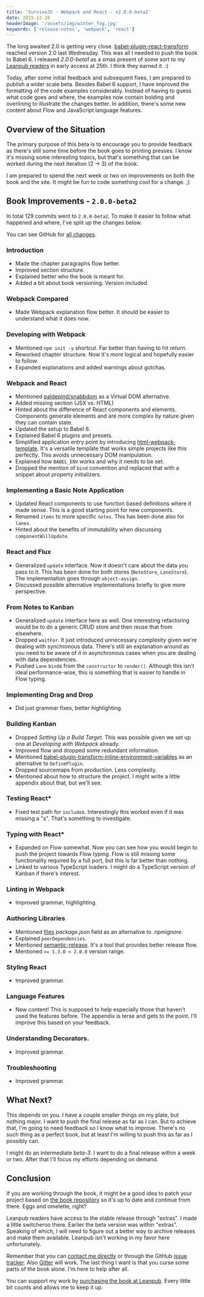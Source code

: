 ```yaml
---
title: 'SurviveJS - Webpack and React - v2.0.0-beta2'
date: 2015-12-28
headerImage: '/assets/img/winter_fog.jpg'
keywords: ['release-notes', 'webpack', 'react']
---
```


The long awaited 2.0 is getting very close. [babel-plugin-react-transform](https://github.com/gaearon/babel-plugin-react-transform) reached version 2.0 last Wednesday. This was all I needed to push the book to Babel 6. I released *2.0.0-beta1* as a xmas present of some sort to my [Leanpub readers](https://leanpub.com/survivejs_webpack_react) in early access at 25th. I think they earned it. :)

Today, after some initial feedback and subsequent fixes, I am prepared to publish a wider scale beta. Besides Babel 6 support, I have improved the formatting of the code examples considerably. Instead of having to guess what code goes and where, the examples now contain bolding and overlining to illustrate the changes better. In addition, there's some new content about Flow and JavaScript language features.

## Overview of the Situation

The primary purpose of this beta is to encourage you to provide feedback as there's still some time before the book goes to printing presses. I know it's missing some interesting topics, but that's something that can be worked during the next iteration (2 -> 3) of the book.

I am prepared to spend the next week or two on improvements on both the book and the site. It might be fun to code something cool for a change. ;)

## Book Improvements - `2.0.0-beta2`

In total 129 commits went to `2.0.0-beta2`. To make it easier to follow what happened and where, I've split up the changes below.

You can see GitHub for [all changes](https://github.com/survivejs/webpack_react/compare/v1.9.15...v2.0.0-beta2).

### Introduction

* Made the chapter paragraphs flow better.
* Improved section structure.
* Explained better who the book is meant for.
* Added a bit about book versioning. Version included.

### Webpack Compared

* Made Webpack explanation flow better. It should be easier to understand what it does now.

### Developing with Webpack

* Mentioned `npm init -y` shortcut. Far better than having to hit *return*.
* Reworked chapter structure. Now it's more logical and hopefully easier to follow.
* Expanded explanations and added warnings about gotchas.

### Webpack and React

* Mentioned [paldepind/snabbdom](https://github.com/paldepind/snabbdom) as a Virtual DOM alternative.
* Added missing section (JSX vs. HTML)
* Hinted about the difference of React components and elements. Components generate elements and are more complex by nature given they can contain state.
* Updated the setup to Babel 6.
* Explained Babel 6 plugins and presets.
* Simplified application entry point by introducing [html-webpack-template](https://www.npmjs.com/package/html-webpack-template). It's a versatile template that works simple projects like this perfectly. This avoids unnecessary DOM manipulation.
* Explained how `BABEL_ENV` works and why it needs to be set.
* Dropped the mention of `bind` convention and replaced that with a snippet about property initializers.

### Implementing a Basic Note Application

* Updated React components to use function based definitions where it made sense. This is a good starting point for new components.
* Renamed `items` to more specific `notes`. This has been done also for `lanes`.
* Hinted about the benefits of immutability when discussing `componentWillUpdate`.

### React and Flux

* Generalized `update` interface. Now it doesn't care about the data you pass to it. This has been done for both stores (`NoteStore`, `LaneStore`). The implementation goes through `object-assign`.
* Discussed possible alternative implementations briefly to give more perspective.

### From Notes to Kanban

* Generalized `update` interface here as well. One interesting refactoring would be to do a generic CRUD store and then reuse that from elsewhere.
* Dropped `waitFor`. It just introduced unnecessary complexity given we're dealing with synchronous data. There's still an explanation around as you need to be aware of it in asynchronous cases when you are dealing with data dependencies.
* Pushed `Lane` `bind`s from the `constructor` to `render()`. Although this isn't ideal performance-wise, this is something that is easier to handle in Flow typing.

### Implementing Drag and Drop

* Did just grammar fixes, better highlighting.

### Building Kanban

* Dropped *Setting Up a Build Target*. This was possible given we set up one at *Developing with Webpack* already.
* Improved flow and dropped some redundant information.
* Mentioned [babel-plugin-transform-inline-environment-variables](https://www.npmjs.com/package/babel-plugin-transform-inline-environment-variables) as an alternative to `DefinePlugin`.
* Dropped sourcemaps from production. Less complexity.
* Mentioned about how to structure the project. I might write a little appendix about that, but we'll see.

### Testing React*

* Fixed test path for `include`s. Interestingly this worked even if it was missing a "s". That's something to investigate.

### Typing with React*

* Expanded on Flow somewhat. Now you can see how you would begin to push the project towards Flow typing. Flow is still missing some functionality required by a full port, but this is far better than nothing.
* Linked to various TypeScript loaders. I might do a TypeScript version of Kanban if there's interest.

### Linting in Webpack

* Improved grammar, highlighting.

### Authoring Libraries

* Mentioned [files](https://docs.npmjs.com/files/package.json#files) *package.json* field as an alternative to *.npmignore*.
* Explained `peerDependencies`.
* Mentioned [semantic-release](https://www.npmjs.com/package/semantic-release). It's a tool that provides better release flow.
* Mentioned `>= 1.3.0 < 2.0.0` version range.

### Styling React

* Improved grammar.

### Language Features

* New content! This is supposed to help especially those that haven't used the features before. The appendix is terse and gets to the point. I'll improve this based on your feedback.

### Understanding Decorators.

* Improved grammar.

### Troubleshooting

* Improved grammar.

## What Next?

This depends on you. I have a couple smaller things on my plate, but nothing major. I want to push the final release as far as I can. But to achieve that, I'm going to need feedback so I know what to improve. There's no such thing as a perfect book, but at least I'm willing to push this as far as I possibly can.

I might do an intermediate *beta-3*. I want to do a final release within a week or two. After that I'll focus my efforts depending on demand.

## Conclusion

If you are working through the book, it might be a good idea to patch your project based on [the book repository](https://github.com/survivejs/webpack_react) so it's up to date and continue from there. Eggs and omelette, right?

Leanpub readers have access to the stable release through "extras". I made a little switcheroo there. Earlier the beta version was within "extras". Speaking of which, I will need to figure out a better way to archive releases and make them available. Leanpub isn't working in my favor here unfortunately.

Remember that you can [contact me directly](mailto:info@survivejs.com) or through the GitHub [issue tracker](https://github.com/survivejs/webpack_react/issues). Also [Gitter](https://gitter.im/survivejs/webpack_react) will work. The last thing I want is that you curse some parts of the book alone. I'm here to help after all.

You can support my work by [purchasing the book at Leanpub](https://leanpub.com/survivejs_webpack_react). Every little bit counts and allows me to keep it up.
